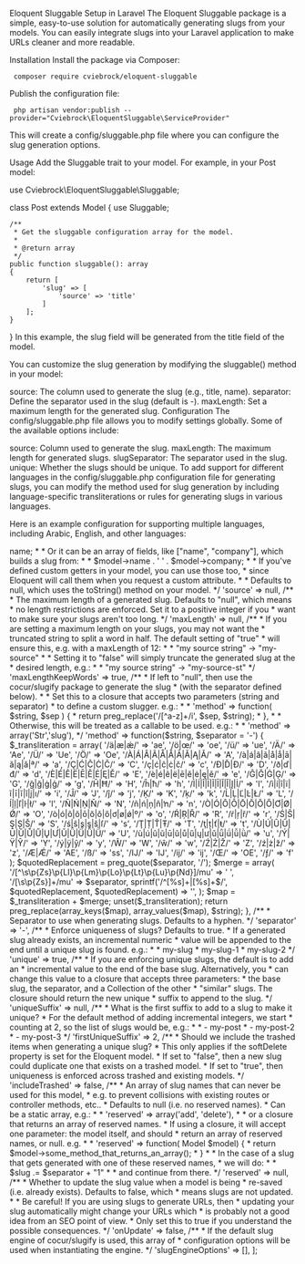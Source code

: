 Eloquent Sluggable Setup in Laravel
The Eloquent Sluggable package is a simple, easy-to-use solution for automatically generating slugs from your models. You can easily integrate slugs into your Laravel application to make URLs cleaner and more readable.

Installation
Install the package via Composer:

     composer require cviebrock/eloquent-sluggable

Publish the configuration file:

     php artisan vendor:publish --provider="Cviebrock\EloquentSluggable\ServiceProvider"


This will create a config/sluggable.php file where you can configure the slug generation options.

Usage
Add the Sluggable trait to your model. For example, in your Post model:

use Cviebrock\EloquentSluggable\Sluggable;

class Post extends Model
{
    use Sluggable;

    /**
     * Get the sluggable configuration array for the model.
     *
     * @return array
     */
    public function sluggable(): array
    {
        return [
            'slug' => [
                'source' => 'title'
            ]
        ];
    }
}
In this example, the slug field will be generated from the title field of the model.

You can customize the slug generation by modifying the sluggable() method in your model:

source: The column used to generate the slug (e.g., title, name).
separator: Define the separator used in the slug (default is -).
maxLength: Set a maximum length for the generated slug.
Configuration
The config/sluggable.php file allows you to modify settings globally. Some of the available options include:

source: Column used to generate the slug.
maxLength: The maximum length for generated slugs.
slugSeparator: The separator used in the slug.
unique: Whether the slugs should be unique.
To add support for different languages in the config/sluggable.php configuration file for generating slugs, you can modify the method used for slug generation by including language-specific transliterations or rules for generating slugs in various languages.

Here is an example configuration for supporting multiple languages, including Arabic, English, and other languages:
<?php

return [

    /**
     * What attributes do we use to build the slug?
     * This can be a single field, like "name" which will build a slug from:
     *
     *     $model->name;
     *
     * Or it can be an array of fields, like ["name", "company"], which builds a slug from:
     *
     *     $model->name . ' ' . $model->company;
     *
     * If you've defined custom getters in your model, you can use those too,
     * since Eloquent will call them when you request a custom attribute.
     *
     * Defaults to null, which uses the toString() method on your model.
     */

    'source' => null,

    /**
     * The maximum length of a generated slug.  Defaults to "null", which means
     * no length restrictions are enforced.  Set it to a positive integer if you
     * want to make sure your slugs aren't too long.
     */

    'maxLength' => null,

    /**
     * If you are setting a maximum length on your slugs, you may not want the
     * truncated string to split a word in half.  The default setting of "true"
     * will ensure this, e.g. with a maxLength of 12:
     *
     *   "my source string" -> "my-source"
     *
     * Setting it to "false" will simply truncate the generated slug at the
     * desired length, e.g.:
     *
     *   "my source string" -> "my-source-st"
     */

    'maxLengthKeepWords' => true,

    /**
     * If left to "null", then use the cocur/slugify package to generate the slug
     * (with the separator defined below).
     *
     * Set this to a closure that accepts two parameters (string and separator)
     * to define a custom slugger.  e.g.:
     *
     *    'method' => function( $string, $sep ) {
     *       return preg_replace('/[^a-z]+/i', $sep, $string);
     *    },
     *
     * Otherwise, this will be treated as a callable to be used.  e.g.:
     *
     *    'method' => array('Str','slug'),
     */

    'method' => function($string, $separator = '-') {
        $_transliteration = array(
            '/ä|æ|ǽ/' => 'ae',
            '/ö|œ/' => 'oe',
            '/ü/' => 'ue',
            '/Ä/' => 'Ae',
            '/Ü/' => 'Ue',
            '/Ö/' => 'Oe',
            '/À|Á|Â|Ã|Å|Ǻ|Ā|Ă|Ą|Ǎ/' => 'A',
            '/à|á|â|ã|å|ǻ|ā|ă|ą|ǎ|ª/' => 'a',
            '/Ç|Ć|Ĉ|Ċ|Č/' => 'C',
            '/ç|ć|ĉ|ċ|č/' => 'c',
            '/Ð|Ď|Đ/' => 'D',
            '/ð|ď|đ/' => 'd',
            '/È|É|Ê|Ë|Ē|Ĕ|Ė|Ę|Ě/' => 'E',
            '/è|é|ê|ë|ē|ĕ|ė|ę|ě/' => 'e',
            '/Ĝ|Ğ|Ġ|Ģ/' => 'G',
            '/ĝ|ğ|ġ|ģ/' => 'g',
            '/Ĥ|Ħ/' => 'H',
            '/ĥ|ħ/' => 'h',
            '/Ì|Í|Î|Ï|Ĩ|Ī|Ĭ|Ǐ|Į|İ/' => 'I',
            '/ì|í|î|ï|ĩ|ī|ĭ|ǐ|į|ı/' => 'i',
            '/Ĵ/' => 'J',
            '/ĵ/' => 'j',
            '/Ķ/' => 'K',
            '/ķ/' => 'k',
            '/Ĺ|Ļ|Ľ|Ŀ|Ł/' => 'L',
            '/ĺ|ļ|ľ|ŀ|ł/' => 'l',
            '/Ñ|Ń|Ņ|Ň/' => 'N',
            '/ñ|ń|ņ|ň|ŉ/' => 'n',
            '/Ò|Ó|Ô|Õ|Ō|Ŏ|Ǒ|Ő|Ơ|Ø|Ǿ/' => 'O',
            '/ò|ó|ô|õ|ō|ŏ|ǒ|ő|ơ|ø|ǿ|º/' => 'o',
            '/Ŕ|Ŗ|Ř/' => 'R',
            '/ŕ|ŗ|ř/' => 'r',
            '/Ś|Ŝ|Ş|Ș|Š/' => 'S',
            '/ś|ŝ|ş|ș|š|ſ/' => 's',
            '/Ţ|Ț|Ť|Ŧ/' => 'T',
            '/ţ|ț|ť|ŧ/' => 't',
            '/Ù|Ú|Û|Ũ|Ū|Ŭ|Ů|Ű|Ų|Ư|Ǔ|Ǖ|Ǘ|Ǚ|Ǜ/' => 'U',
            '/ù|ú|û|ũ|ū|ŭ|ů|ű|ų|ư|ǔ|ǖ|ǘ|ǚ|ǜ/' => 'u',
            '/Ý|Ÿ|Ŷ/' => 'Y',
            '/ý|ÿ|ŷ/' => 'y',
            '/Ŵ/' => 'W',
            '/ŵ/' => 'w',
            '/Ź|Ż|Ž/' => 'Z',
            '/ź|ż|ž/' => 'z',
            '/Æ|Ǽ/' => 'AE',
            '/ß/' => 'ss',
            '/Ĳ/' => 'IJ',
            '/ĳ/' => 'ij',
            '/Œ/' => 'OE',
            '/ƒ/' => 'f'
        );

        $quotedReplacement = preg_quote($separator, '/');
        $merge = array(
            '/[^\s\p{Zs}\p{Ll}\p{Lm}\p{Lo}\p{Lt}\p{Lu}\p{Nd}]/mu' => ' ',
            '/[\s\p{Zs}]+/mu' => $separator,
            sprintf('/^[%s]+|[%s]+$/', $quotedReplacement, $quotedReplacement) => '',
        );
        $map = $_transliteration + $merge;
        unset($_transliteration);
        return preg_replace(array_keys($map), array_values($map), $string);
    },

    /**
     * Separator to use when generating slugs.  Defaults to a hyphen.
     */

    'separator' => '-',

    /**
     * Enforce uniqueness of slugs?  Defaults to true.
     * If a generated slug already exists, an incremental numeric
     * value will be appended to the end until a unique slug is found.  e.g.:
     *
     *     my-slug
     *     my-slug-1
     *     my-slug-2
     */

    'unique' => true,

    /**
     * If you are enforcing unique slugs, the default is to add an
     * incremental value to the end of the base slug.  Alternatively, you
     * can change this value to a closure that accepts three parameters:
     * the base slug, the separator, and a Collection of the other
     * "similar" slugs.  The closure should return the new unique
     * suffix to append to the slug.
     */
    
    'uniqueSuffix' => null,

    /**
     * What is the first suffix to add to a slug to make it unique?
     * For the default method of adding incremental integers, we start
     * counting at 2, so the list of slugs would be, e.g.:
     *
     *   - my-post
     *   - my-post-2
     *   - my-post-3
     */
    'firstUniqueSuffix' => 2,

    /**
     * Should we include the trashed items when generating a unique slug?
     * This only applies if the softDelete property is set for the Eloquent model.
     * If set to "false", then a new slug could duplicate one that exists on a trashed model.
     * If set to "true", then uniqueness is enforced across trashed and existing models.
     */

    'includeTrashed' => false,

    /**
     * An array of slug names that can never be used for this model,
     * e.g. to prevent collisions with existing routes or controller methods, etc..
     * Defaults to null (i.e. no reserved names).
     * Can be a static array, e.g.:
     *
     *    'reserved' => array('add', 'delete'),
     *
     * or a closure that returns an array of reserved names.
     * If using a closure, it will accept one parameter: the model itself, and should
     * return an array of reserved names, or null. e.g.
     *
     *    'reserved' => function( Model $model) {
     *      return $model->some_method_that_returns_an_array();
     *    }
     *
     * In the case of a slug that gets generated with one of these reserved names,
     * we will do:
     *
     *    $slug .= $separator + "1"
     *
     * and continue from there.
     */

    'reserved' => null,

    /**
     * Whether to update the slug value when a model is being
     * re-saved (i.e. already exists).  Defaults to false, which
     * means slugs are not updated.
     *
     * Be careful! If you are using slugs to generate URLs, then
     * updating your slug automatically might change your URLs which
     * is probably not a good idea from an SEO point of view.
     * Only set this to true if you understand the possible consequences.
     */
    
    'onUpdate' => false,

    /**
     * If the default slug engine of cocur/slugify is used, this array of
     * configuration options will be used when instantiating the engine.
     */
    'slugEngineOptions' => [],

];
